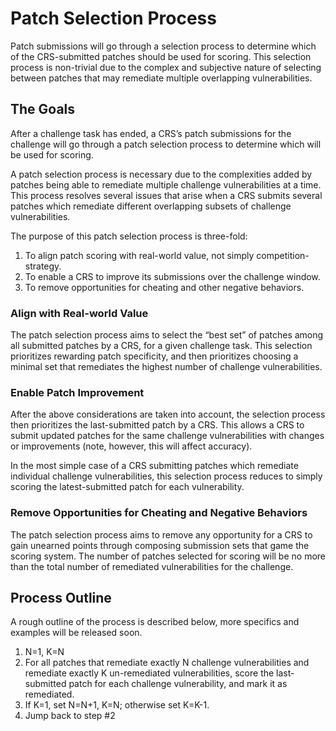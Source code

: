 # Patch Selection Process

Patch submissions will go through a selection process
to determine which of the CRS-submitted patches should be
used for scoring. This selection process is non-trivial due
to the complex and subjective nature of selecting between
patches that may remediate multiple overlapping vulnerabilities.

## The Goals

After a challenge task has ended, a CRS’s patch submissions for
the challenge will go through a patch selection process to determine
which will be used for scoring.

A patch selection process is necessary due to the complexities added
by patches being able to remediate multiple challenge vulnerabilities
at a time. This process resolves several issues that arise when a
CRS submits several patches which remediate different overlapping
subsets of challenge vulnerabilities.

The purpose of this patch selection process is three-fold:

1. To align patch scoring with real-world value, not simply competition-strategy.
2. To enable a CRS to improve its submissions over the challenge window.
3. To remove opportunities for cheating and other negative behaviors.

### Align with Real-world Value

The patch selection process aims to select the “best set” of patches
among all submitted patches by a CRS, for a given challenge task.
This selection prioritizes rewarding patch specificity, and then
prioritizes choosing a minimal set that remediates the highest number
of challenge vulnerabilities.

### Enable Patch Improvement

After the above considerations are taken into account, the selection
process then prioritizes the last-submitted patch by a CRS. This
allows a CRS to submit updated patches for the same challenge
vulnerabilities with changes or improvements (note, however, this
will affect accuracy).

In the most simple case of a CRS submitting patches which remediate
individual challenge vulnerabilities, this selection process reduces
to simply scoring the latest-submitted patch for each vulnerability.

### Remove Opportunities for Cheating and Negative Behaviors

The patch selection process aims to remove any opportunity for a CRS
to gain unearned points through composing submission sets that game the
scoring system. The number of patches selected for scoring will be no
more than the total number of remediated vulnerabilities for the challenge.

## Process Outline

A rough outline of the process is described below, more specifics and
examples will be released soon.

1. N=1, K=N
2. For all patches that remediate exactly N challenge vulnerabilities and
   remediate exactly K un-remediated vulnerabilities, score the last-submitted
   patch for each challenge vulnerability, and mark it as remediated.
3. If K=1, set N=N+1, K=N; otherwise set K=K-1.
4. Jump back to step #2
